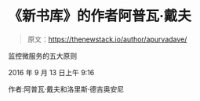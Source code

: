 # 《新书库》的作者阿普瓦·戴夫

> 原文：<https://thenewstack.io/author/apurvadave/>

监控微服务的五大原则

2016 年 9 月 13 日上午 9:16

作者:阿普瓦·戴夫和洛里斯·德吉奥安尼